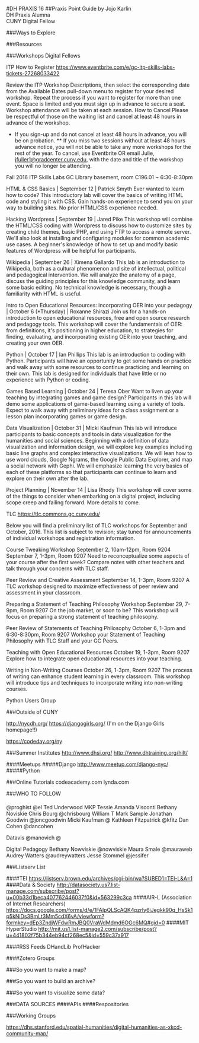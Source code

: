 #DH PRAXIS 16
##Praxis Point Guide
by Jojo Karlin <br />
DH Praxis Alumna <br />
CUNY Digital Fellow <br />

###Ways to Explore

###Resources


###Workshops
Digital Fellows

ITP
How to Register
https://www.eventbrite.com/e/gc-itp-skills-labs-tickets-27268033422

Review the ITP Workshop Descriptions, then select the corresponding date from the Available Dates pull-down menu to register for your desired workshop.
Repeat the process if you want to register for more than one event.
Space is limited and you must sign up in advance to secure a seat. 
Workshop attendance will be taken at each session.
How to Cancel
Please be respectful of those on the waiting list and cancel at least 48 hours in advance of the workshop.
 * If you sign-up and do not cancel at least 48 hours in advance, you will be on probation.
** If you miss two sessions without at least 48 hours advance notice, you will not be able to take any more workshops for the rest of the year. 
To cancel, use Eventbrite OR email Julie, jfuller1@gradcenter.cuny.edu, with the date and title of the workshop you will no longer be attending.
 
Fall 2016 ITP Skills Labs
GC Library basement, room C196.01 ~ 6:30-8:30pm 
 
HTML & CSS Basics | September 12 | Patrick Smyth
Ever wanted to learn how to code? This introductory lab will cover the basics of writing HTML code and styling it with CSS. Gain hands-on experience to send you on your way to building sites. No prior HTML/CSS experience needed.

Hacking Wordpress | September 19 | Jared Pike
This workshop will combine the HTML/CSS coding with Wordpress to discuss how to customize sites by creating child themes, basic PHP, and using FTP to access a remote server. We'll also look at installing and configuring modules for common academic use cases. A beginner's knowledge of how to set up and modify basic features of Wordpress will be helpful for participants.

Wikipedia | September 26 | Ximena Gallardo
This lab is an introduction to Wikipedia, both as a cultural phenomenon and site of intellectual, political and pedagogical intervention. We will analyze the anatomy of a page, discuss the guiding principles for this knowledge community, and learn some basic editing. No technical knowledge is necessary, though a familiarity with HTML is useful.

Intro to Open Educational Resources: incorporating OER into your pedagogy | October 6 (*Thursday) | Roxanne Shirazi
Join us for a hands-on introduction to open educational resources, free and open source research and pedagogy tools. This workshop will cover the fundamentals of OER: from definitions, it's positioning in higher education, to strategies for finding, evaluating, and incorporating existing OER into your teaching, and creating your own OER.

Python | October 17 | Ian Phillips
This lab is an introduction to coding with Python. Participants will have an opportunity to get some hands on practice and walk away with some resources to continue practicing and learning on their own. This lab is designed for individuals that have little or no experience with Python or coding.

Games Based Learning | October 24 | Teresa Ober
Want to liven up your teaching by integrating games and game design? Participants in this lab will demo some applications of game-based learning using a variety of tools. Expect to walk away with preliminary ideas for a class assignment or a lesson plan incorporating games or game design.

Data Visualization | October 31 | Micki Kaufman
This lab will introduce participants to basic concepts and tools in data visualization for the humanities and social sciences. Beginning with a definition of data visualization and information design, we will explore key examples including basic line graphs and complex interactive visualizations. We will lean how to use word clouds, Google Ngrams, the Google Public Data Explorer, and map a social network with Gephi. We will emphasize learning the very basics of each of these platforms so that participants can continue to learn and explore on their own after the lab.

Project Planning | November 14 | Lisa Rhody
This workshop will cover some of the things to consider when embarking on a digital project, including scope creep and failing forward. More details to come.


TLC
https://tlc.commons.gc.cuny.edu/

Below you will find a preliminary list of TLC workshops for September and October, 2016. This list is subject to revision; stay tuned for announcements of individual workshops and registration information.

Course Tweaking Workshop
September 2, 10am-12pm, Room 9204
September 7, 1-3pm, Room 9207
Need to reconceptualize some aspects of your course after the first week? Compare notes with other teachers and talk through your concerns with TLC staff. 

Peer Review and Creative Assessment
September 14, 1-3pm, Room 9207
A TLC workshop designed to maximize effectiveness of peer review and assessment in your classroom. 

Preparing a Statement of Teaching Philosophy Workshop
September 29, 7-9pm, Room 9207
On the job market, or soon to be? This workshop will focus on preparing a strong statement of teaching philosophy. 

Peer Review of Statements of Teaching Philosophy
October 6, 1-3pm and 6:30-8:30pm, Room 9207
Workshop your Statement of Teaching Philosophy with TLC Staff and your GC Peers. 

Teaching with Open Educational Resources
October 19, 1-3pm, Room 9207
Explore how to integrate open educational resources into your teaching. 

Writing in Non-Writing Courses
October 26, 1-3pm, Room 9207
The process of writing can enhance student learning in every classroom. This workshop will introduce tips and techniques to incorporate writing into non-writing courses. 


Python Users Group

###Outside of CUNY

http://nycdh.org/
https://djangogirls.org/ (I'm on the Django Girls homepage!!)

https://codeday.org/ny

###Summer Institutes
http://www.dhsi.org/
http://www.dhtraining.org/hilt/

####Meetups
#####Django
http://www.meetup.com/django-nyc/
#####Python


###Online Tutorials
codeacademy.com
lynda.com


###WHO TO FOLLOW
####
@proghist
@el
Ted Underwood
MKP
Tessie
Amanda Visconti
Bethany Noviskie
Chris Bourg @chrisbourg
William T
Mark Sample
Jonathan Goodwin @joncgoodwin
Micki Kaufman @
Kathleen Fitzpatrick @kfitz
Dan Cohen @dancohen

Datavis
@manovich
@


Digital Pedagogy
Bethany Nowviskie @nowviskie
Maura Smale @mauraweb
Audrey Watters @audreywatters
Jesse Stommel @jessifer

###Listserv List

####TEI
https://listserv.brown.edu/archives/cgi-bin/wa?SUBED1=TEI-L&A=1
####Data & Society
http://datasociety.us7.list-manage.com/subscribe/post?u=00b33d1beca407762446037f0&id=563299c3ca
####AIR-L (Association of Internet Researchers)
https://docs.google.com/forms/d/e/1FAIpQLScAQK4pzrly6iJegkk90q_HsSk1p5kNiDs3BmLt3Mm5cdX6vA/viewform?formkey=dEp3ZndjWFdwRmJBQ0VraWdMdmd6OGc6MQ#gid=0
####MIT HyperStudio
http://mit.us1.list-manage2.com/subscribe/post?u=441802f75b344eb94cf268ec5&id=559c37a917

####RSS Feeds
DHandLib
ProfHacker

####Zotero Groups

###So you want to make a map?

###So you want to build an archive?

###So you want to visualize some data?


###DATA SOURCES
####APIs
####Respositories

###Working Groups

https://dhs.stanford.edu/spatial-humanities/digital-humanities-as-xkcd-community-map/


